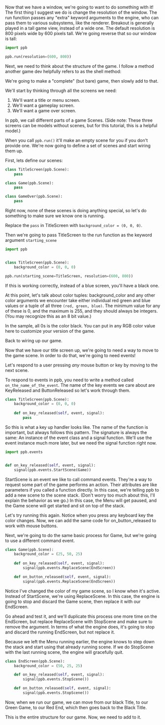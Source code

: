 Now that we have a window, we're going to want to do something with it! The
first thing I suggest we do is change the resolution of the window. The run
function passes any "extra" keyword arguments to the engine, who can pass them
to various subsystems, like the renderer. Breakout is generally played in a tall
game view, instead of a wide one. The default resolution is 800 pixels wide by
600 pixels tall. We're going reverse that so our window is tall:

```python
import ppb

ppb.run(resolution=(600, 800))
```

Next, we need to think about the structure of the game. I follow a method
another game dev helpfully refers to as the shell method:

We're going to make a "complete" (but bare) game, then slowly add to that.

We'll start by thinking through all the screens we need:

1. We'll want a title or menu screen.
2. We'll want a gameplay screen.
3. We'll want a game over screen.

In ppb, we call different parts of a game Scenes. (Side note: These three
screens can be models without scenes, but for this tutorial, this is a helpful
model.)

When you call `ppb.run()` it'll make an empty scene for you if you don't provide
one. We're now going to define a set of scenes and start wiring them up.

First, lets define our scenes:

```python
class TitleScreen(ppb.Scene):
    pass

class Game(ppb.Scene):
    pass

class GameOver(ppb.Scene):
    pass
```

Right now, none of these scenes is doing anything special, so let's do something
to make sure we know one is running.

Replace the `pass` in TitleScreen with `background_color = (0, 0, 0)`.

Then we're going to pass TitleScreen to the run function as the keyword argument
`starting_scene`

```python
import ppb


class TitleScreen(ppb.Scene):
    background_color = (0, 0, 0)

ppb.run(starting_scene=TitleScreen, resolution=(600, 800))
```

If this is working correctly, instead of a blue screen, you'll have a black one.

At this point, let's talk about color tuples: background_color and any other
color arguments we encounter take either individual red green and blue values or
a tuple of all three `(red, green, blue)`. The minimum value for any of these is
0, and the maximum is 255, and they should always be integers. (You may
recognize this as an 8 bit value.)

In the sample, all 0s is the color black. You can put in any RGB color value
here to customize your version of the game.

Back to wiring up our game.

Now that we have our title screen up, we're going to need a way to move to the
game scene. In order to do that, we're going to need events!

Let's respond to a user pressing _any_ mouse button or key by moving to the next
scene.

To respond to events in ppb, you need to write a method called
`on_the_name_of_the_event`. The name of the key events we care about are
KeyReleased and ButtonReleased so let's work through them.

```python
class TitleScreen(ppb.Scene):
    background_color = (0, 0, 0)
    
    def on_key_released(self, event, signal):
        pass
```

So this is what a key up handler looks like. The name of the function is
important, but always follows this pattern. The signature is always the same:
An instance of the event class and a signal function. We'll use the event
instance much more later, but we need the signal function right now.

```python
import ppb.events


def on_key_released(self, event, signal):
    signal(ppb.events.StartScene(Game))
```

StartScene is an event we like to call command events. They're a way to request
some part of the game performs an action. Their attributes are like parameters
if you called a function directly. In this case, we're telling ppb to add a new
scene to the scene stack. (Don't worry too much about this, I'll explain the
behavior as we go.) In this case, the Menu will get paused, and the Game scene
will get started and sit on top of the stack.

Let's try running this again. Notice when you press any keyboard key the color
changes. Now, we can add the same code for on_button_released to work with mouse
buttons.

Next, we're going to do the same basic process for Game, but we're going to use
a different command event.

```python
class Game(ppb.Scene):
    background_color = (25, 50, 25)
    
    def on_key_released(self, event, signal):
        signal(ppb.events.ReplaceScene(EndScreen))

    def on_button_released(self, event, signal):
        signal(ppb.events.ReplaceScene(EndScreen))
```

Notice I've changed the color of my game scene, so I know when it's active.
Instead of StartScene, we're using ReplaceScene. In this case, the engine is
going to stop and discard the Game scene, then replace it with our EndScreen.

Go ahead and test it, and we'll duplicate this process one more time on the
EndScreen, but replace ReplaceScene with StopScene and make sure to remove the
argument. In terms of what the engine
does, it's going to stop and discard the running EndScreen, but not replace it.

Because we left the Menu running earlier, the engine knows to step down the
stack and start using that already running scene. If we do StopScene with the
last running scene, the engine will gracefully quit.

```python
class EndScreen(ppb.Scene):
    background_color = (50, 25, 25)

    def on_key_released(self, event, signal):
        signal(ppb.events.StopScene())

    def on_button_released(self, event, signal):
        signal(ppb.events.StopScene())
```

Now, when we run our game, we can move from our black Title, to our Green Game,
to our Red End, which then goes back to the Black Title.

This is the entire structure for our game. Now, we need to add to it.
